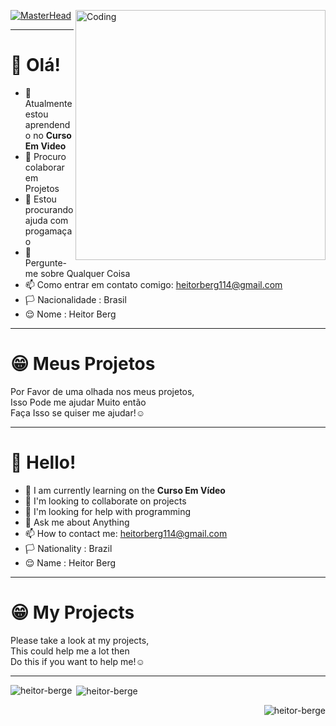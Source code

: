 [![MasterHead](https://visme.co/blog/wp-content/uploads/2019/10/animated-presentation-software-header.gif)]()
<img align="right" alt="Coding" width="400" src="https://miro.medium.com/max/680/0*7Q3yvSIv_t0ioJ-Z.gif"/>
______________________________________________________________

# 👋 Olá!  
- 🌱 Atualmente estou aprendendo no **Curso Em Video**
- 👯 Procuro colaborar em Projetos
- 🤔 Estou procurando ajuda com progamaçao
- 💬 Pergunte-me sobre Qualquer Coisa
- 📫 Como entrar em contato comigo: heitorberg114@gmail.com
- 🏳️ Nacionalidade : Brasil
- 😌 Nome : Heitor Berg
______________________________________________________________
# 😁 Meus Projetos
Por Favor de uma olhada nos meus projetos,    
Isso Pode me ajudar Muito então  
Faça Isso se quiser me ajudar!☺
______________________________________________________________
# 👋 Hello!
- 🌱 I am currently learning on the **Curso Em Vídeo**
- 👯 I'm looking to collaborate on projects
- 🤔 I'm looking for help with programming
- 💬 Ask me about Anything
- 📫 How to contact me: heitorberg114@gmail.com
- 🏳️ Nationality : Brazil
- 😌 Name : Heitor Berg
______________________________________________________________
# 😁 My Projects
Please take a look at my projects,    
This could help me a lot then  
Do this if you want to help me!☺
______________________________________________________________
<p><img align="left" src="https://github-readme-stats.vercel.app/api/top-langs?username=heitorberge&show_icons=true&locale=en&layout=compact" alt="heitor-berge" /></p>

<p>&nbsp;<img align="center" src="https://github-readme-stats.vercel.app/api?username=heitorberge&show_icons=true&locale=en" alt="heitor-berge" /></p>
<p align="right"> <img src="https://komarev.com/ghpvc/?username=heitorbergen&label=Profile%20views&color=0e75b6&style=flat" alt="heitor-berge" /> </p>  
